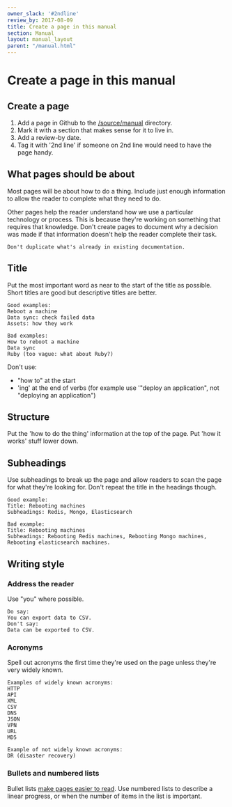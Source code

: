 ```yaml
---
owner_slack: '#2ndline'
review_by: 2017-08-09
title: Create a page in this manual
section: Manual
layout: manual_layout
parent: "/manual.html"
---
```


# Create a page in this manual

## Create a page

1. Add a page in Github to the [/source/manual](https://github.com/alphagov/govuk-developer-docs/tree/master/source/manual) directory.
2. Mark it with a section that makes sense for it to live in.
3. Add a review-by date.
4. Tag it with '2nd line' if someone on 2nd line would need to have the page handy.

## What pages should be about

Most pages will be about how to do a thing. Include just enough information to allow the reader to complete what they need to do.

Other pages help the reader understand how we use a particular technology or process. This is because they're working on something that requires that knowledge. Don't create pages to document why a decision was made if that information doesn't help the reader complete their task.

```
Don't duplicate what's already in existing documentation.
```

## Title

Put the most important word as near to the start of the title as possible. Short titles are good but descriptive titles are better.

```
Good examples:
Reboot a machine
Data sync: check failed data
Assets: how they work

Bad examples:
How to reboot a machine
Data sync
Ruby (too vague: what about Ruby?)
```


Don't use:
- "how to" at the start
- 'ing' at the end of verbs (for example use '"deploy an application", not "deploying an application")

## Structure

Put the 'how to do the thing' information at the top of the page. Put 'how it works' stuff lower down.

## Subheadings

Use subheadings to break up the page and allow readers to scan the page for what they're looking for. Don't repeat the title in the headings though.

```
Good example:
Title: Rebooting machines
Subheadings: Redis, Mongo, Elasticsearch

Bad example:
Title: Rebooting machines
Subheadings: Rebooting Redis machines, Rebooting Mongo machines, Rebooting elasticsearch machines.
```

## Writing style

### Address the reader

Use "you" where possible.

```
Do say:
You can export data to CSV.
Don't say:
Data can be exported to CSV.
```

### Acronyms


Spell out acronyms the first time they're used on the page unless they're very widely known.

```
Examples of widely known acronyms:
HTTP
API
XML
CSV
DNS
JSON
VPN
URL
MD5

Example of not widely known acronyms:
DR (disaster recovery)
```
### Bullets and numbered lists

Bullet lists [make pages easier to read](https://www.nngroup.com/articles/presenting-bulleted-lists/). Use numbered lists to describe a linear progress, or when the number of items in the list is important.

